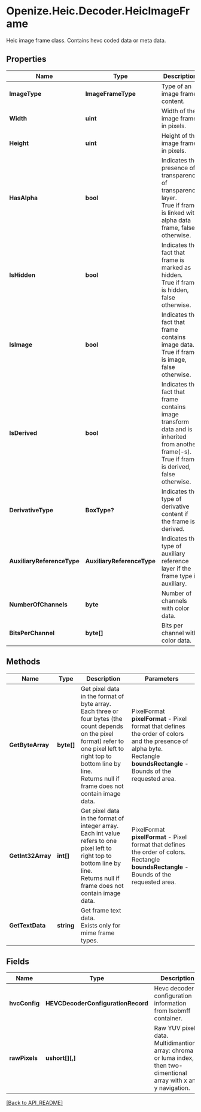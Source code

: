 # Openize.Heic.Decoder.HeicImageFrame

Heic image frame class.
Contains hevc coded data or meta data.

## Properties

Name | Type | Description | Notes
------------ | ------------- | ------------- | -------------
**ImageType** | **ImageFrameType** | Type of an image frame content. | 
**Width** | **uint** | Width of the image frame in pixels. | 
**Height** | **uint** | Height of the image frame in pixels. | 
**HasAlpha** | **bool** | Indicates the presence of transparency of transparency layer.<br />True if frame is linked with alpha data frame, false otherwise. | 
**IsHidden** | **bool** | Indicates the fact that frame is marked as hidden.<br />True if frame is hidden, false otherwise. | 
**IsImage** | **bool** | Indicates the fact that frame contains image data.<br />True if frame is image, false otherwise. | 
**IsDerived** | **bool** | Indicates the fact that frame contains image transform data and is inherited from another frame(-s).<br />True if frame is derived, false otherwise. | 
**DerivativeType** | **BoxType?** | Indicates the type of derivative content if the frame is derived. | 
**AuxiliaryReferenceType** | **AuxiliaryReferenceType** | Indicates the type of auxiliary reference layer if the frame type is auxiliary. | 
**NumberOfChannels** | **byte** | Number of channels with color data. | 
**BitsPerChannel** | **byte[]** | Bits per channel with color data. | 

## Methods

Name | Type | Description | Parameters
------------ | ------------- | ------------- | -------------
**GetByteArray** | **byte[]** | Get pixel data in the format of byte array.<br />Each three or four bytes (the count depends on the pixel format) refer to one pixel left to right top to bottom line by line.<br />Returns null if frame does not contain image data. | PixelFormat <b>pixelFormat</b> - Pixel format that defines the order of colors and the presence of alpha byte.<br />Rectangle <b>boundsRectangle</b> - Bounds of the requested area.
**GetInt32Array** | **int[]** | Get pixel data in the format of integer array.<br />Each int value refers to one pixel left to right top to bottom line by line.<br />Returns null if frame does not contain image data. | PixelFormat <b>pixelFormat</b> - Pixel format that defines the order of colors.<br />Rectangle <b>boundsRectangle</b> - Bounds of the requested area.
**GetTextData** | **string** | Get frame text data.<br />Exists only for mime frame types. | 

## Fields

Name | Type | Description | Notes
------------ | ------------- | ------------- | -------------
**hvcConfig** | **HEVCDecoderConfigurationRecord** | Hevc decoder configuration information from Isobmff container. | 
**rawPixels** | **ushort[][,]** | Raw YUV pixel data. <br />Multidimantional array: chroma or luma index, then two-dimentional array with x and y navigation. | 

[[Back to API_README]](API_README.md)